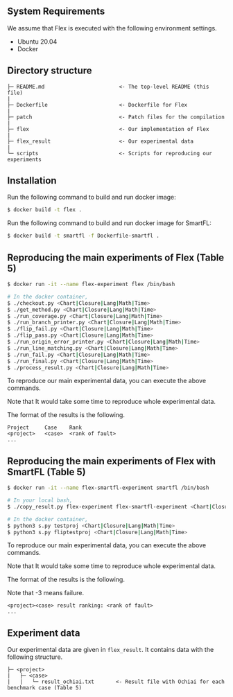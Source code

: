 ## System Requirements

We assume that Flex is executed with the following environment settings.
- Ubuntu 20.04
- Docker

## Directory structure

```
├─ README.md                        <- The top-level README (this file)
|
├─ Dockerfile                       <- Dockerfile for Flex
|
├─ patch                            <- Patch files for the compilation
|
├─ flex                             <- Our implementation of Flex
|
├─ flex_result                      <- Our experimental data
|
└─ scripts                          <- Scripts for reproducing our experiments 
```

## Installation

Run the following command to build and run docker image:
```sh
$ docker build -t flex .
```

Run the following command to build and run docker image for SmartFL:
```sh
$ docker build -t smartfl -f Dockerfile-smartfl .
```

## Reproducing the main experiments of Flex (Table 5)

```sh
$ docker run -it --name flex-experiment flex /bin/bash

# In the docker container,
$ ./checkout.py <Chart|Closure|Lang|Math|Time>
$ ./get_method.py <Chart|Closure|Lang|Math|Time>
$ ./run_coverage.py <Chart|Closure|Lang|Math|Time>
$ ./run_branch_printer.py <Chart|Closure|Lang|Math|Time>
$ ./flip_fail.py <Chart|Closure|Lang|Math|Time>
$ ./flip_pass.py <Chart|Closure|Lang|Math|Time>
$ ./run_origin_error_printer.py <Chart|Closure|Lang|Math|Time>
$ ./run_line_matching.py <Chart|Closure|Lang|Math|Time>
$ ./run_fail.py <Chart|Closure|Lang|Math|Time>
$ ./run_final.py <Chart|Closure|Lang|Math|Time>
$ ./process_result.py <Chart|Closure|Lang|Math|Time>
```

To reproduce our main experimental data, you can execute the above commands.

Note that It would take some time to reproduce whole experimental data.

The format of the results is the following.
```
Project     Case    Rank
<project>   <case>  <rank of fault>
...
```

## Reproducing the main experiments of Flex with SmartFL (Table 5)

```sh
$ docker run -it --name flex-smartfl-experiment smartfl /bin/bash

# In your local bash,
$ ./copy_result.py flex-experiment flex-smartfl-experiment <Chart|Closure|Lang|Math|Time>

# In the docker container,
$ python3 s.py testproj <Chart|Closure|Lang|Math|Time>
$ python3 s.py fliptestproj <Chart|Closure|Lang|Math|Time>
```

To reproduce our main experimental data, you can execute the above commands.

Note that It would take some time to reproduce whole experimental data.

The format of the results is the following.

Note that -3 means failure.

```
<project><case> result ranking: <rank of fault>
...
```

## Experiment data

Our experimental data are given in `flex_result`.
It contains data with the following structure.
```
├─ <project>                      
|   ├─ <case>
|   |   └─ result_ochiai.txt       <- Result file with Ochiai for each benchmark case (Table 5)

```